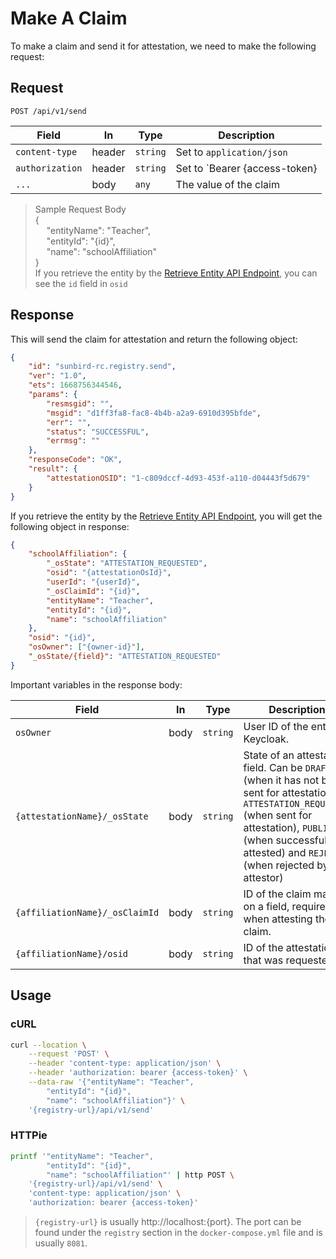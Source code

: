 # Make A Claim

To make a claim and send it for attestation, we need to make the following
request:

## Request

```http
POST /api/v1/send
```

| Field           | In     | Type      | Description                                          |
| --------------- | ------ | --------- | ---------------------------------------------------- |
| `content-type`  | header | `string`  | Set to `application/json`                            |
| `authorization` | header | `string`  | Set to `Bearer {access-token}|                                      
| `...`           | body   | `any`     | The value of the claim                               |
> Sample Request Body <br> 
{<br> &emsp;
	"entityName": "Teacher",<br> &emsp;
	"entityId": "{id}", <br> &emsp;
	"name": "schoolAffiliation"<br>
}<br>
> If you retrieve the entity by the [Retrieve Entity API Endpoint](./retrieving-an-entity.md), you can see the `id` field in `osid`

## Response

This will send the claim for attestation and return the following object:

```json
{
    "id": "sunbird-rc.registry.send",
    "ver": "1.0",
    "ets": 1668756344546,
    "params": {
        "resmsgid": "",
        "msgid": "d1ff3fa8-fac8-4b4b-a2a9-6910d395bfde",
        "err": "",
        "status": "SUCCESSFUL",
        "errmsg": ""
    },
    "responseCode": "OK",
    "result": {
        "attestationOSID": "1-c809dccf-4d93-453f-a110-d04443f5d679"
    }
}
```

If you retrieve the entity by the [Retrieve Entity API Endpoint](./retrieving-an-entity.md),
you will get the following object in response:

```json
{
	"schoolAffiliation": {
		"_osState": "ATTESTATION_REQUESTED",
		"osid": "{attestationOsId}",
		"userId": "{userId}",
		"_osClaimId": "{id}",
		"entityName": "Teacher",
		"entityId": "{id}",
		"name": "schoolAffiliation"
	}, 
	"osid": "{id}",
	"osOwner": ["{owner-id}"],
	"_osState/{field}": "ATTESTATION_REQUESTED"
}
```

Important variables in the response body:

| Field                | In   | Type     | Description                                                                                                                                                                                                                            |
| -------------------- | ---- | -------- | -------------------------------------------------------------------------------------------------------------------------------------------------------------------------------------------------------------------------------------- |
| `osOwner`            | body | `string` | User ID of the entity in Keycloak.                                                                                                                                                                                                     |
| `{attestationName}/_osState`   | body | `string` | State of an attestable field. Can be `DRAFT` (when it has not been sent for attestation), `ATTESTATION_REQUESTED` (when sent for attestation), `PUBLISHED` (when successfully attested) and `REJECTED` (when rejected by the attestor) |
| `{affiliationName}/_osClaimId` | body | `string` | ID of the claim made on a field, required when attesting the claim.|
|`{affiliationName}/osid` | body | `string` | ID of the attestation that was requested

## Usage

### cURL

```sh
curl --location \
	--request 'POST' \
	--header 'content-type: application/json' \
	--header 'authorization: bearer {access-token}' \
	--data-raw '{"entityName": "Teacher",
		"entityId": "{id}",
		"name": "schoolAffiliation"}' \
	'{registry-url}/api/v1/send'
```

### HTTPie

```sh
printf '"entityName": "Teacher",
		"entityId": "{id}",
		"name": "schoolAffiliation"' | http POST \
	'{registry-url}/api/v1/send' \
	'content-type: application/json' \
	'authorization: bearer {access-token}'
```

> `{registry-url}` is usually http://localhost:{port}. The port can be found
> under the `registry` section in the `docker-compose.yml` file and is usually
> `8081`.
